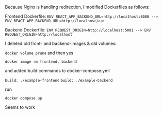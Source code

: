 Because Nginx is handling redirection, I modified Dockerfiles as follows:  

Frontend Dockerfile:
````ENV REACT_APP_BACKEND_URL=http://localhost:8080 --> ENV REACT_APP_BACKEND_URL=http://localhost/api````

Backend Dockerfile:
````ENV REQUEST_ORIGIN=http://localhost:5001 --> ENV REQUEST_ORIGIN=http://localhost````

I deleted old front- and backend-images & old volumes:

````docker volume prune```` and then yes

````docker image rm frontend, backend````

and added build commands to docker-compose.yml 

````build: ./example-frontend````
````build: ./example-backend````

run

````docker compose up````

Seems to work
